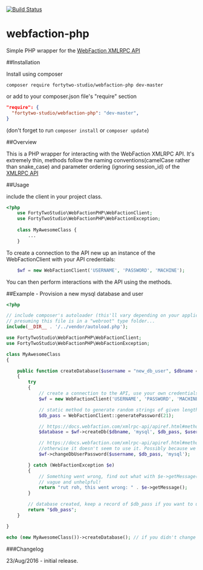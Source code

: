 [![Build Status](https://travis-ci.org/fortytwostudio/webfaction-php.svg?branch=master)](https://travis-ci.org/fortytwostudio/webfaction-php)
# webfaction-php
Simple PHP wrapper for the [WebFaction XMLRPC API](https://docs.webfaction.com/xmlrpc-api/apiref.html)


##Installation

Install using composer

`composer require fortytwo-studio/webfaction-php dev-master`

or add to your composer.json file's "require" section

```json
"require": {
  "fortytwo-studio/webfaction-php": "dev-master",
}
```
(don't forget to run `composer install` or `composer update`)

##Overview

This is a PHP wrapper for interacting with the WebFaction XMLRPC API. It's extremely thin, methods follow the naming conventions(camelCase rather than snake_case) and parameter ordering (ignoring session_id) of the [XMLRPC API](https://docs.webfaction.com/xmlrpc-api/apiref.html)

##Usage

include the client in your project class.

```php
<?php
    use FortyTwoStudio\WebFactionPHP\WebFactionClient;
    use FortyTwoStudio\WebFactionPHP\WebFactionException;
    
    class MyAwesomeClass {
        ...
    }
```

To create a connection to the API new up an instance of the WebFactionClient with your API credentials:
```php
    $wf = new WebFactionClient('USERNAME', 'PASSWORD', 'MACHINE');
```

You can then perform interactions with the API using the methods.

##Example - Provision a new mysql database and user
```php
<?php

// include composer's autoloader (this'll vary depending on your application)
// presuming this file is in a "webroot" type folder...
include(__DIR__ . '/../vendor/autoload.php');

use FortyTwoStudio\WebFactionPHP\WebFactionClient;
use FortyTwoStudio\WebFactionPHP\WebFactionException;

class MyAwesomeClass
{

    public function createDatabase($username = "new_db_user", $dbname = "my_new_db")
    {
        try
        {
            // create a connection to the API, use your own credentials here, obvs
            $wf = new WebFactionClient('USERNAME', 'PASSWORD', 'MACHINE');

            // static method to generate random strings of given length
            $db_pass = WebFactionClient::generatePassword(21);

            // https://docs.webfaction.com/xmlrpc-api/apiref.html#method-create_db
            $database = $wf->createDb($dbname, 'mysql', $db_pass, $username);

            // https://docs.webfaction.com/xmlrpc-api/apiref.html#method-change_db_user_password
            //otherwise it doesn't seem to use it. Possibly because we're creating the user at the same time as the DB above
            $wf->changeDbUserPassword($username, $db_pass, 'mysql');

        } catch (WebFactionException $e)
        {
            // Something went wrong, find out what with $e->getMessage() but be warned, WebFaction exception messages are often
            // vague and unhelpful!
            return "rut roh, this went wrong: " . $e->getMessage();
        }

        // database created, keep a record of $db_pass if you want to use it somewhere!
        return "$db_pass";
    }

}

echo (new MyAwesomeClass())->createDatabase(); // if you didn't change the credentials in this example => rut roh, this went wrong: LoginError
```
###Changelog

23/Aug/2016 - initial release.